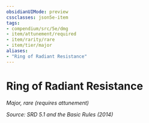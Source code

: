```yaml
---
obsidianUIMode: preview
cssclasses: json5e-item
tags:
- compendium/src/5e/dmg
- item/attunement/required
- item/rarity/rare
- item/tier/major
aliases: 
- "Ring of Radiant Resistance"
---
```

# Ring of Radiant Resistance
*Major, rare (requires attunement)*  


*Source: SRD 5.1 and the Basic Rules (2014)*